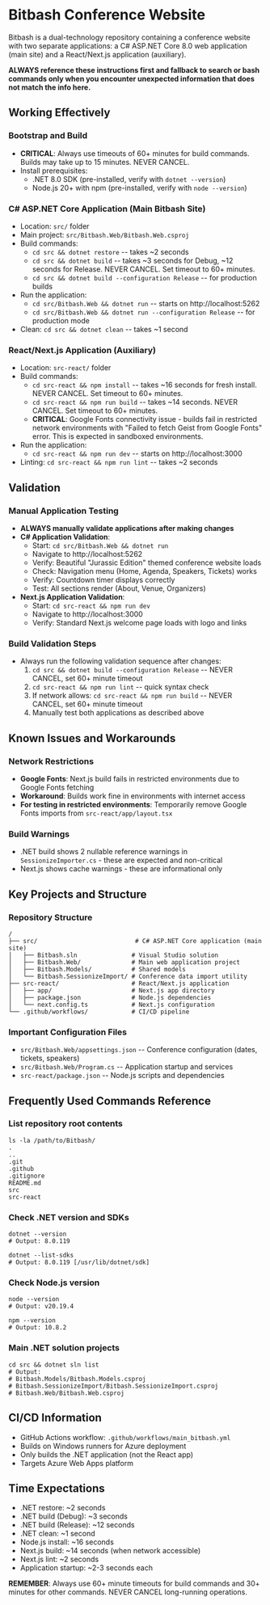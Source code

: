 # Bitbash Conference Website

Bitbash is a dual-technology repository containing a conference website with two separate applications: a C# ASP.NET Core 8.0 web application (main site) and a React/Next.js application (auxiliary).

**ALWAYS reference these instructions first and fallback to search or bash commands only when you encounter unexpected information that does not match the info here.**

## Working Effectively

### Bootstrap and Build
- **CRITICAL**: Always use timeouts of 60+ minutes for build commands. Builds may take up to 15 minutes. NEVER CANCEL.
- Install prerequisites:
  - .NET 8.0 SDK (pre-installed, verify with `dotnet --version`)
  - Node.js 20+ with npm (pre-installed, verify with `node --version`)

### C# ASP.NET Core Application (Main Bitbash Site)
- Location: `src/` folder
- Main project: `src/Bitbash.Web/Bitbash.Web.csproj`
- Build commands:
  - `cd src && dotnet restore` -- takes ~2 seconds
  - `cd src && dotnet build` -- takes ~3 seconds for Debug, ~12 seconds for Release. NEVER CANCEL. Set timeout to 60+ minutes.
  - `cd src && dotnet build --configuration Release` -- for production builds
- Run the application:
  - `cd src/Bitbash.Web && dotnet run` -- starts on http://localhost:5262
  - `cd src/Bitbash.Web && dotnet run --configuration Release` -- for production mode
- Clean: `cd src && dotnet clean` -- takes ~1 second

### React/Next.js Application (Auxiliary)
- Location: `src-react/` folder
- Build commands:
  - `cd src-react && npm install` -- takes ~16 seconds for fresh install. NEVER CANCEL. Set timeout to 60+ minutes.
  - `cd src-react && npm run build` -- takes ~14 seconds. NEVER CANCEL. Set timeout to 60+ minutes.
  - **CRITICAL**: Google Fonts connectivity issue - builds fail in restricted network environments with "Failed to fetch Geist from Google Fonts" error. This is expected in sandboxed environments.
- Run the application:
  - `cd src-react && npm run dev` -- starts on http://localhost:3000
- Linting: `cd src-react && npm run lint` -- takes ~2 seconds

## Validation

### Manual Application Testing
- **ALWAYS manually validate applications after making changes**
- **C# Application Validation**:
  - Start: `cd src/Bitbash.Web && dotnet run`
  - Navigate to http://localhost:5262
  - Verify: Beautiful "Jurassic Edition" themed conference website loads
  - Check: Navigation menu (Home, Agenda, Speakers, Tickets) works
  - Verify: Countdown timer displays correctly
  - Test: All sections render (About, Venue, Organizers)
- **Next.js Application Validation**:
  - Start: `cd src-react && npm run dev`
  - Navigate to http://localhost:3000
  - Verify: Standard Next.js welcome page loads with logo and links

### Build Validation Steps
- Always run the following validation sequence after changes:
  1. `cd src && dotnet build --configuration Release` -- NEVER CANCEL, set 60+ minute timeout
  2. `cd src-react && npm run lint` -- quick syntax check
  3. If network allows: `cd src-react && npm run build` -- NEVER CANCEL, set 60+ minute timeout
  4. Manually test both applications as described above

## Known Issues and Workarounds

### Network Restrictions
- **Google Fonts**: Next.js build fails in restricted environments due to Google Fonts fetching
- **Workaround**: Builds work fine in environments with internet access
- **For testing in restricted environments**: Temporarily remove Google Fonts imports from `src-react/app/layout.tsx`

### Build Warnings
- .NET build shows 2 nullable reference warnings in `SessionizeImporter.cs` - these are expected and non-critical
- Next.js shows cache warnings - these are informational only

## Key Projects and Structure

### Repository Structure
```
/
├── src/                           # C# ASP.NET Core application (main site)
│   ├── Bitbash.sln               # Visual Studio solution
│   ├── Bitbash.Web/              # Main web application project
│   ├── Bitbash.Models/           # Shared models
│   └── Bitbash.SessionizeImport/ # Conference data import utility
├── src-react/                    # React/Next.js application
│   ├── app/                      # Next.js app directory
│   ├── package.json              # Node.js dependencies
│   └── next.config.ts            # Next.js configuration
└── .github/workflows/            # CI/CD pipeline
```

### Important Configuration Files
- `src/Bitbash.Web/appsettings.json` -- Conference configuration (dates, tickets, speakers)
- `src/Bitbash.Web/Program.cs` -- Application startup and services
- `src-react/package.json` -- Node.js scripts and dependencies

## Frequently Used Commands Reference

### List repository root contents
```
ls -la /path/to/Bitbash/
.
..
.git
.github
.gitignore
README.md
src
src-react
```

### Check .NET version and SDKs
```
dotnet --version
# Output: 8.0.119

dotnet --list-sdks
# Output: 8.0.119 [/usr/lib/dotnet/sdk]
```

### Check Node.js version
```
node --version
# Output: v20.19.4

npm --version  
# Output: 10.8.2
```

### Main .NET solution projects
```
cd src && dotnet sln list
# Output:
# Bitbash.Models/Bitbash.Models.csproj
# Bitbash.SessionizeImport/Bitbash.SessionizeImport.csproj
# Bitbash.Web/Bitbash.Web.csproj
```

## CI/CD Information
- GitHub Actions workflow: `.github/workflows/main_bitbash.yml`
- Builds on Windows runners for Azure deployment
- Only builds the .NET application (not the React app)
- Targets Azure Web Apps platform

## Time Expectations
- .NET restore: ~2 seconds
- .NET build (Debug): ~3 seconds  
- .NET build (Release): ~12 seconds
- .NET clean: ~1 second
- Node.js install: ~16 seconds
- Next.js build: ~14 seconds (when network accessible)
- Next.js lint: ~2 seconds
- Application startup: ~2-3 seconds each

**REMEMBER**: Always use 60+ minute timeouts for build commands and 30+ minutes for other commands. NEVER CANCEL long-running operations.